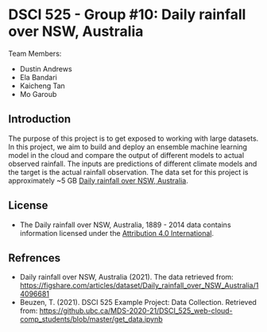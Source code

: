 # DSCI 525 - Group #10: Daily rainfall over NSW, Australia

Team Members:
- Dustin Andrews
- Ela Bandari
- Kaicheng Tan
- Mo Garoub

## Introduction

The purpose of this project is to get exposed to working with large datasets. In this project, we aim to build and deploy an ensemble machine learning model in the cloud and  compare the output of different models to actual observed rainfall. The inputs are predictions of different climate models and the target is the actual rainfall observation. The data set for this project is approximately ~5 GB [Daily rainfall over NSW, Australia](https://figshare.com/articles/dataset/Daily_rainfall_over_NSW_Australia/14096681). 

## License

- The Daily rainfall over NSW, Australia, 1889 - 2014 data contains information licensed under the [Attribution 4.0 International](https://creativecommons.org/licenses/by/4.0/legalcode).

## Refrences

- Daily rainfall over NSW, Australia (2021). The data retrieved  from: https://figshare.com/articles/dataset/Daily_rainfall_over_NSW_Australia/14096681
- Beuzen, T. (2021). DSCI 525 Example Project: Data Collection. Retrieved from: https://github.ubc.ca/MDS-2020-21/DSCI_525_web-cloud-comp_students/blob/master/get_data.ipynb
